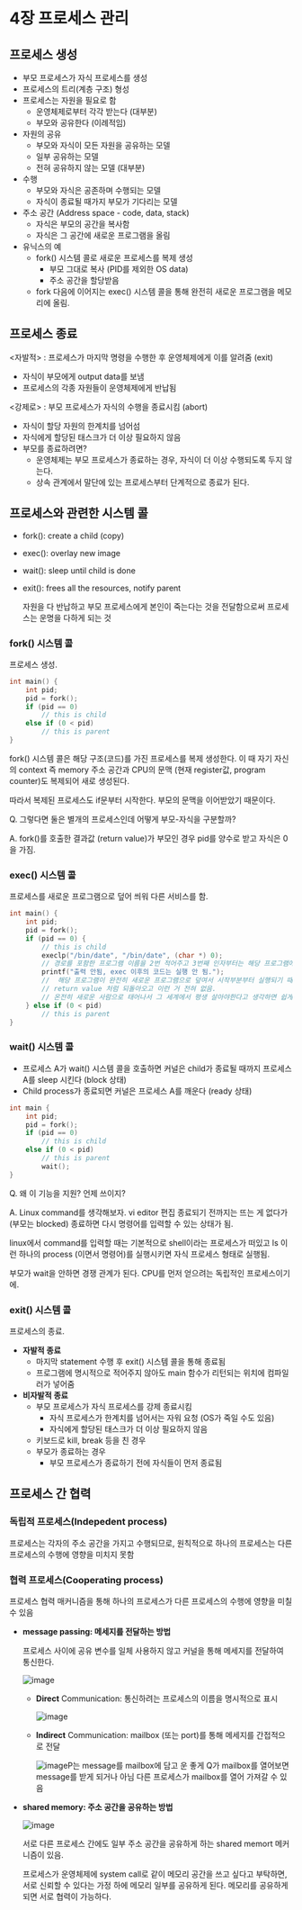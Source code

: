 # 4장 프로세스 관리

## 프로세스 생성

- 부모 프로세스가 자식 프로세스를 생성
- 프로세스의 트리(계층 구조) 형성
- 프로세스는 자원을 필요로 함
  - 운영체제로부터 각각 받는다 (대부분)
  - 부모와 공유한다 (이례적임)
- 자원의 공유
  - 부모와 자식이 모든 자원을 공유하는 모델
  - 일부 공유하는 모델
  - 전혀 공유하지 않는 모델 (대부분)
- 수행 
  - 부모와 자식은 공존하며 수행되는 모델
  - 자식이 종료될 때가지 부모가 기다리는 모델
- 주소 공간 (Address space - code, data, stack)
  - 자식은 부모의 공간을 복사함
  - 자식은 그 공간에 새로운 프로그램을 올림
- 유닉스의 예
  - fork() 시스템 콜로 새로운 프로세스를 복제 생성
    - 부모 그대로 복사 (PID를 제외한 OS data)
    - 주소 공간을 할당받음
  - fork 다음에 이어지는 exec() 시스템 콜을 통해 완전히 새로운 프로그램을 메모리에 올림.

## 프로세스 종료

<자발적> : 프로세스가 마지막 명령을 수행한 후 운영체제에게 이를 알려줌 (exit)

- 자식이 부모에게 output data를 보냄
- 프로세스의 각종 자원들이 운영체제에게 반납됨

<강제로> : 부모 프로세스가 자식의 수행을 종료시킴 (abort)

- 자식이 할당 자원의 한계치를 넘어섬
- 자식에게 할당된 태스크가 더 이상 필요하지 않음
- 부모를 종료하려면?
  - 운영체제는 부모 프로세스가 종료하는 경우, 자식이 더 이상 수행되도록 두지 않는다.
  - 상속 관계에서 말단에 있는 프로세스부터 단계적으로 종료가 된다.

## 프로세스와 관련한 시스템 콜

- fork(): create a child (copy)

- exec(): overlay new image

- wait(): sleep until child is done

- exit(): frees all the resources, notify parent

  자원을 다 반납하고 부모 프로세스에게 본인이 죽는다는 것을 전달함으로써 프로세스는 운명을 다하게 되는 것

### fork() 시스템 콜

프로세스 생성.

```C
int main() {
    int pid;
    pid = fork();
    if (pid == 0)
		// this is child
    else if (0 < pid)
        // this is parent
}
```

fork() 시스템 콜은 해당 구조(코드)를 가진 프로세스를 복제 생성한다. 이 때 자기 자신의 context 즉 memory 주소 공간과 CPU의 문맥 (현재 register값, program counter)도 복제되어 새로 생성된다.

따라서 복제된 프로세스도 if문부터 시작한다. 부모의 문맥을 이어받았기 때문이다.

Q. 그렇다면 둘은 별개의 프로세스인데 어떻게 부모-자식을 구분할까? 

A. fork()를 호출한 결과값 (return value)가 부모인 경우 pid를 양수로 받고 자식은 0을 가짐.

### exec() 시스템 콜

프로세스를 새로운 프로그램으로 덮어 씌워 다른 서비스를 함.

```C
int main() {
    int pid;
    pid = fork();
    if (pid == 0) {
		// this is child
        execlp("/bin/date", "/bin/date", (char *) 0);
    	// 경로를 포함한 프로그램 이름을 2번 적어주고 3번째 인자부터는 해당 프로그램에 전달할 argument를 나연한 뒤에 zero pointer (character null)를 쓰면 실행된다.
    	printf("출력 안됨, exec 이후의 코드는 실행 안 됨.");
        //  해당 프로그램이 완전히 새로운 프로그램으로 덮여서 시작부분부터 실행되기 때문. 
        // return value 처럼 되돌아오고 이런 거 전혀 없음. 
        // 온전히 새로운 사람으로 태어나서 그 세계에서 평생 살아야한다고 생각하면 쉽게 이해할 수 있다.
    } else if (0 < pid)
        // this is parent
}
```

### wait() 시스템 콜

- 프로세스 A가 wait() 시스템 콜을 호출하면 커널은 child가 종료될 때까지 프로세스 A를 sleep 시킨다 (block 상태)
- Child process가 종료되면 커널은 프로세스 A를 깨운다 (ready 상태)

```c
int main {
    int pid;
	pid = fork();
    if (pid == 0)
		// this is child
    else if (0 < pid)
        // this is parent
        wait();
}
```

Q. 왜 이 기능을 지원? 언제 쓰이지?

A. Linux command를 생각해보자. vi editor 편집 종료되기 전까지는 뜨는 게 없다가 (부모는 blocked) 종료하면 다시 명령어를 입력할 수 있는 상태가 됨. 

linux에서 command를 입력할 때는 기본적으로 shell이라는 프로세스가 떠있고 ls 이런 하나의 process (이면서 명령어)를 실행시키면 자식 프로세스 형태로 실행됨.

부모가 wait을 안하면 경쟁 관계가 된다. CPU를 먼저 얻으려는 독립적인 프로세스이기에.

### exit() 시스템 콜

프로세스의 종료.

- **자발적 종료**
  - 마지막 statement 수행 후 exit() 시스템 콜을 통해 종료됨
  - 프로그램에 명시적으로 적어주지 않아도 main 함수가 리턴되는 위치에 컴파일러가 넣어줌
- **비자발적 종료**
  - 부모 프로세스가 자식 프로세스를 강제 종료시킴
    - 자식 프로세스가 한계치를 넘어서는 자워 요청 (OS가 죽일 수도 있음)
    - 자식에게 할당된 태스크가 더 이상 필요하지 않음
  - 키보드로 kill, break 등을 친 경우
  - 부모가 종료하는 경우
    - 부모 프로세스가 종료하기 전에 자식들이 먼저 종료됨

## 프로세스 간 협력

### 독립적 프로세스(Indepedent process)

프로세스는 각자의 주소 공간을 가지고 수행되므로, 원칙적으로 하나의 프로세스는 다른 프로세스의 수행에 영향을 미치지 못함

### 협력 프로세스(Cooperating process)

프로세스 협력 매커니즘을 통해 하나의 프로세스가 다른 프로세스의 수행에 영향을 미칠 수 있음

- **message passing: 메세지를 전달하는 방법**

  프로세스 사이에 공유 변수를 일체 사용하지 않고 커널을 통해 메세지를 전달하여 통신한다.

  ![image](https://user-images.githubusercontent.com/68107000/113674734-7b9d6a80-96f5-11eb-8229-708351b255e9.png)

  

  - **Direct** Communication: 통신하려는 프로세스의 이름을 명시적으로 표시

    ![image](https://user-images.githubusercontent.com/68107000/113674900-b4d5da80-96f5-11eb-8aad-c13701dbb8a5.png)

  - **Indirect** Communication: mailbox (또는 port)를 통해 메세지를 간접적으로 전달

    ![image](https://user-images.githubusercontent.com/68107000/113675019-d6cf5d00-96f5-11eb-8e84-ca3cf4f8f5b9.png)P는 message를 mailbox에 담고 운 좋게 Q가 mailbox를 열어보면 message를 받게 되거나 아님 다른 프로세스가 mailbox를 열어 가져갈 수 있음

- **shared memory: 주소 공간을 공유하는 방법**

  ![image](https://user-images.githubusercontent.com/68107000/113674861-a38cce00-96f5-11eb-972d-adf464585d25.png)

  서로 다른 프로세스 간에도 일부 주소 공간을 공유하게 하는 shared memort 메커니즘이 있음.

  프로세스가 운영체제에 system call로 같이 메모리 공간을 쓰고 싶다고 부탁하면, 서로 신뢰할 수 있다는 가정 하에 메모리 일부를 공유하게 된다. 메모리를 공유하게 되면 서로 협력이 가능하다.